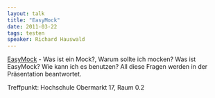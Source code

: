 ```yaml
---
layout: talk
title: "EasyMock"
date: 2011-03-22
tags: testen
speaker: Richard Hauswald
---
```


[EasyMock](http://easymock.org/) - Was ist ein Mock?, Warum sollte ich mocken? Was ist EasyMock? Wie kann ich es benutzen? All diese Fragen werden in der Präsentation beantwortet.


Treffpunkt: Hochschule Obermarkt 17, Raum 0.2
 
